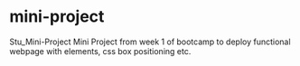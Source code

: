 # mini-project
Stu_Mini-Project
Mini Project from week 1 of bootcamp to deploy functional webpage with elements, css box positioning etc. 
